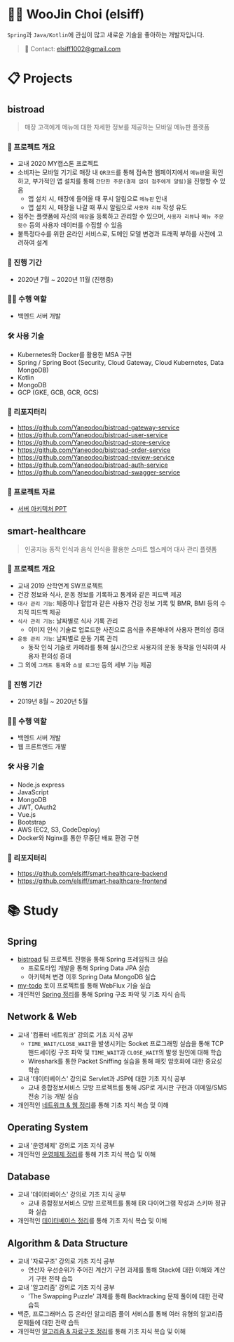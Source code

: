 # :man_technologist: WooJin Choi (elsiff)
`Spring`과 `Java/Kotlin`에 관심이 많고 새로운 기술을 좋아하는 개발자입니다.

> :email: Contact: <elsiff1002@gmail.com>

# :clipboard: Projects
## bistroad
> 매장 고객에게 메뉴에 대한 자세한 정보를 제공하는 모바일 메뉴판 플랫폼
### :memo: 프로젝트 개요
* 교내 2020 MY캡스톤 프로젝트
* 소비자는 모바일 기기로 매장 내 `QR코드`를 통해 접속한 웹페이지에서 `메뉴판`을 확인하고, 부가적인 앱 설치를 통해 `간단한 주문(결제 없이 점주에게 알림)`을 진행할 수 있음
  * 앱 설치 시, 매장에 들어올 때 푸시 알림으로 `메뉴판` 안내
  * 앱 설치 시, 매장을 나갈 때 푸시 알림으로 `사용자 리뷰` 작성 유도
* 점주는 플랫폼에 자신의 `매장`을 등록하고 관리할 수 있으며, `사용자 리뷰`나 `메뉴 주문 횟수` 등의 사용자 데이터를 수집할 수 있음
* 불특정다수를 위한 온라인 서비스로, 도메인 모델 변경과 트래픽 부하를 사전에 고려하여 설계
### :date: 진행 기간
* 2020년 7월 ~ 2020년 11월 (진행중)
### :raising_hand_man: 수행 역할
* 백엔드 서버 개발
### :hammer_and_wrench: 사용 기술
* Kubernetes와 Docker를 활용한 MSA 구현
* Spring / Spring Boot (Security, Cloud Gateway, Cloud Kubernetes, Data MongoDB)
* Kotlin
* MongoDB
* GCP (GKE, GCB, GCR, GCS)
### :file_folder: 리포지터리
* https://github.com/Yaneodoo/bistroad-gateway-service
* https://github.com/Yaneodoo/bistroad-user-service
* https://github.com/Yaneodoo/bistroad-store-service
* https://github.com/Yaneodoo/bistroad-order-service
* https://github.com/Yaneodoo/bistroad-review-service
* https://github.com/Yaneodoo/bistroad-auth-service
* https://github.com/Yaneodoo/bistroad-swagger-service
### :page_with_curl: 프로젝트 자료
* [서버 아키텍처 PPT](https://docs.google.com/presentation/d/1vgY--YyjGVBMTqIM3flq-QPgODX_Z4hH4OdQp8gFeaM/edit?usp=sharing)
## smart-healthcare
> 인공지능 동작 인식과 음식 인식을 활용한 스마트 헬스케어 대사 관리 플랫폼
### :memo: 프로젝트 개요
* 교내 2019 산학연계 SW프로젝트
* 건강 정보와 식사, 운동 정보를 기록하고 통계와 같은 피드백 제공
* `대사 관리 기능`: 체중이나 혈압과 같은 사용자 건강 정보 기록 및 BMR, BMI 등의 수치적 피드백 제공
* `식사 관리 기능`: 날짜별로 식사 기록 관리
  * 이미지 인식 기술로 업로드한 사진으로 음식을 추론해내어 사용자 편의성 증대
* `운동 관리 기능`: 날짜별로 운동 기록 관리
  * 동작 인식 기술로 카메라를 통해 실시간으로 사용자의 운동 동작을 인식하여 사용자 편의성 증대
* 그 외에 `그래프 통계`와 `소셜 로그인` 등의 세부 기능 제공
### :date: 진행 기간
* 2019년 8월 ~ 2020년 5월
### :raising_hand_man: 수행 역할
* 백엔드 서버 개발
* 웹 프론트엔드 개발
### :hammer_and_wrench: 사용 기술
* Node.js express
* JavaScript
* MongoDB
* JWT, OAuth2
* Vue.js
* Bootstrap
* AWS (EC2, S3, CodeDeploy)
* Docker와 Nginx를 통한 무중단 배포 환경 구현
### :file_folder: 리포지터리
* https://github.com/elsiff/smart-healthcare-backend
* https://github.com/elsiff/smart-healthcare-frontend
# :books: Study
## Spring
* [bistroad](https://github.com/elsiff/portfolio#bistroad) 팀 프로젝트 진행을 통해 Spring 프레임워크 실습
  * 프로토타입 개발을 통해 Spring Data JPA 실습
  * 아키텍쳐 변경 이후 Spring Data MongoDB 실습
* [my-todo](https://github.com/elsiff/my-todo) 토이 프로젝트를 통해 WebFlux 기술 실습
* 개인적인 [Spring 정리](https://docs.google.com/document/d/1Lz9Ca13CtYIKkfaKcjmrDAzOoIkfLidUgZ0Kxza8KhI/edit?usp=sharing)를 통해 Spring 구조 파악 및 기초 지식 습득
## Network & Web
* 교내 '컴퓨터 네트워크' 강의로 기초 지식 공부
  * `TIME_WAIT/CLOSE_WAIT`을 발생시키는 Socket 프로그래밍 실습을 통해 TCP 핸드셰이킹 구조 파악 및 `TIME_WAIT`과 `CLOSE_WAIT`의 발생 원인에 대해 학습
  * Wireshark를 통한 Packet Sniffing 실습을 통해 패킷 암호화에 대한 중요성 학습
* 교내 '데이터베이스' 강의로 Servlet과 JSP에 대한 기초 지식 공부
  * 교내 종합정보서비스 모방 프로젝트를 통해 JSP로 게시판 구현과 이메일/SMS 전송 기능 개발 실습
* 개인적인 [네트워크 & 웹 정리](https://docs.google.com/document/d/1LSv7qkLjnOE8lAZu5mOOG8l0920goMBbJnnqbahe3Z4/edit?usp=sharing)를 통해 기초 지식 복습 및 이해
## Operating System
* 교내 '운영체제' 강의로 기초 지식 공부
* 개인적인 [운영체제 정리](https://docs.google.com/document/d/1LWdCsDp_abuD6ZShF2KqHeCaDxC1vrBG0hF0inU0xCg/edit?usp=sharing)를 통해 기초 지식 복습 및 이해
## Database
* 교내 '데이터베이스' 강의로 기초 지식 공부
  * 교내 종합정보서비스 모방 프로젝트를 통해 ER 다이어그램 작성과 스키마 정규화 실습
* 개인적인 [데이터베이스 정리](https://docs.google.com/document/d/1xPoOrGGuUg6owsJ3KAkLIDog7W9owVkr2sw52me6k8w/edit?usp=sharing)를 통해 기초 지식 복습 및 이해
## Algorithm & Data Structure
* 교내 '자료구조' 강의로 기초 지식 공부
  * 연산자 우선순위가 주어진 계산기 구현 과제를 통해 Stack에 대한 이해와 계산기 구현 전략 습득
* 교내 '알고리즘' 강의로 기초 지식 공부
  * 'The Swapping Puzzle' 과제를 통해 Backtracking 문제 풀이에 대한 전략 습득
* 백준, 프로그래머스 등 온라인 알고리즘 풀이 서비스를 통해 여러 유형의 알고리즘 문제들에 대한 전략 습득
* 개인적인 [알고리즘 & 자료구조 정리](https://docs.google.com/document/d/1r6HoFspymTdsQfB1ufw7Cs7S1IlbCWlytFZCsgSgkuw/edit?usp=sharing)를 통해 기초 지식 복습 및 이해

